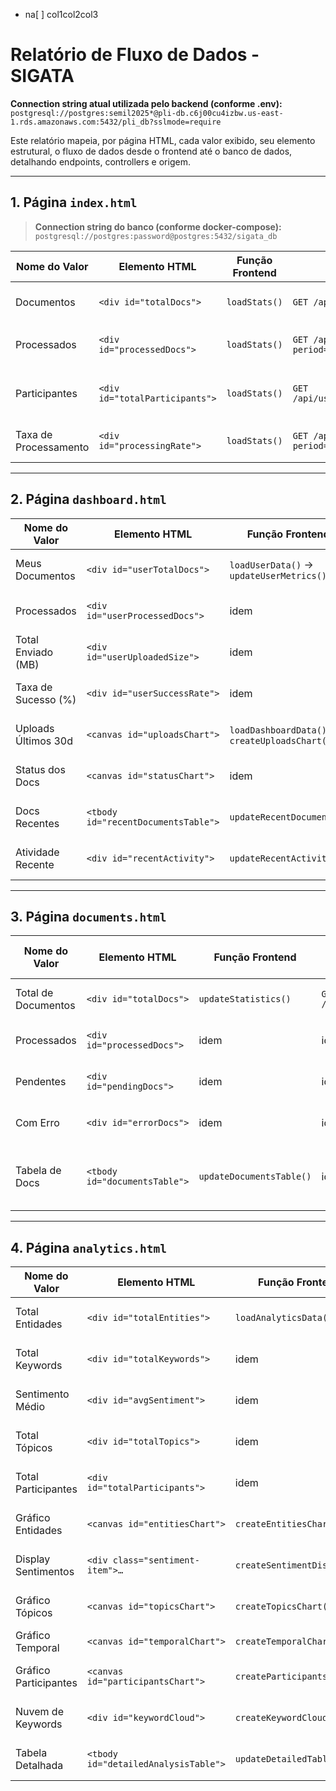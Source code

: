 * na[ ] col1col2col3

# Relatório de Fluxo de Dados - SIGATA

**Connection string atual utilizada pelo backend (conforme .env):**
`postgresql://postgres:semil2025*@pli-db.c6j00cu4izbw.us-east-1.rds.amazonaws.com:5432/pli_db?sslmode=require`

Este relatório mapeia, por página HTML, cada valor exibido, seu elemento estrutural, o fluxo de dados desde o frontend até o banco de dados, detalhando endpoints, controllers e origem.

---

## 1. Página `index.html`

> **Connection string do banco (conforme docker-compose):** `postgresql://postgres:password@postgres:5432/sigata_db`

| Nome do Valor         | Elemento HTML                    | Função Frontend | Endpoint HTTP                        | Controller / Método                   | Descrição do Cálculo                              | Tipo da Origem     | Local da Fonte                           | Banco               | Esquema | Tabela               | Coluna            | URL Banco                                                      |
| --------------------- | -------------------------------- | ----------------- | ------------------------------------ | -------------------------------------- | ---------------------------------------------------- | ------------------ | ---------------------------------------- | ------------------- | ------- | -------------------- | ----------------- | -------------------------------------------------------------- |
| Documentos            | `<div id="totalDocs">`         | `loadStats()`   | `GET /api/metrics?period=30d`      | `MetricsController.getSystemMetrics` | `COUNT(*)` de todos os documentos                  | Banco de dados     | todos os registros de `documento_base` | SIGATA (PostgreSQL) | sigata  | documento_base       | _—_ (agregado) | `postgresql://<usuário>@<host>:5432/sigata?sslmode=require` |
| Processados           | `<div id="processedDocs">`     | `loadStats()`   | `GET /api/metrics?period=TODAY`    | `MetricsController.getTodayStats`    | `COUNT(*) WHERE status = 'completed'`              | Banco de dados     | `documento_base.status = 'completed'`  | SIGATA (PostgreSQL) | sigata  | documento_base       | status            | `postgresql://<usuário>@<host>:5432/sigata?sslmode=require` |
| Participantes         | `<div id="totalParticipants">` | `loadStats()`   | `GET /api/users/{id}/participants` | `UserController.countParticipants`   | `COUNT(*)` de participantes vinculados ao usuário | Banco de dados     | tabela `participante_reuniao`          | SIGATA (PostgreSQL) | sigata  | participante_reuniao | user_id           | `postgresql://<usuário>@<host>:5432/sigata?sslmode=require` |
| Taxa de Processamento | `<div id="processingRate">`    | `loadStats()`   | `GET /api/metrics?period=TODAY`    | `MetricsController.getTodayStats`    | `(processados / total) * 100`                      | Cálculo na camada | cálculo JS no `updateStats()`         | —                  | —      | —                   | —                | —                                                             |

---

## 2. Página `dashboard.html`

| Nome do Valor        | Elemento HTML                         | Função Frontend                                   | Endpoint HTTP                           | Controller / Método                  | Descrição do Cálculo                              | Tipo da Origem     | Local da Fonte                                               | Banco               | Esquema | Tabela            | Coluna                          | URL Banco                                                      |
| -------------------- | ------------------------------------- | --------------------------------------------------- | --------------------------------------- | ------------------------------------- | ---------------------------------------------------- | ------------------ | ------------------------------------------------------------ | ------------------- | ------- | ----------------- | ------------------------------- | -------------------------------------------------------------- |
| Meus Documentos      | `<div id="userTotalDocs">`          | `loadUserData()` → `updateUserMetrics()`       | `GET /api/usuarios/{id}/estatisticas` | `UsuarioController.getEstatisticas` | `COUNT(*)` de documentos enviados pelo usuário    | Banco de dados     | `documento_base.uploaded_by = :id`                         | SIGATA (PostgreSQL) | sigata  | documento_base    | uploaded_by                     | `postgresql://<usuário>@<host>:5432/sigata?sslmode=require` |
| Processados          | `<div id="userProcessedDocs">`      | idem                                                | idem                                    | idem                                  | `COUNT(*) WHERE status = 'processado'`             | Banco de dados     | `documento_base.status = 'processado'`                     | SIGATA (PostgreSQL) | sigata  | documento_base    | status                          | `postgresql://<usuário>@<host>:5432/sigata?sslmode=require` |
| Total Enviado (MB)   | `<div id="userUploadedSize">`       | idem                                                | idem                                    | idem                                  | `SUM(file_size) / (1024*1024)`                     | Banco de dados     | `JOIN documento_arquivo ON documento_base.id`              | SIGATA (PostgreSQL) | sigata  | documento_arquivo | file_size                       | `postgresql://<usuário>@<host>:5432/sigata?sslmode=require` |
| Taxa de Sucesso (%)  | `<div id="userSuccessRate">`        | idem                                                | idem                                    | idem                                  | `(processados / total) * 100`                      | Cálculo na camada | cálculo JS em `updateUserMetrics()`                       | —                  | —      | —                | —                              | —                                                             |
| Uploads Últimos 30d | `<canvas id="uploadsChart">`        | `loadDashboardData()` → `createUploadsChart()` | `GET /api/documents?userId={id}`      | `DocumentController.listByUser`     | agrupa por data de upload nos últimos 30 dias       | Banco de dados     | `documento_base.data_upload >= now() - interval '30 days'` | SIGATA (PostgreSQL) | sigata  | documento_base    | data_upload                     | `postgresql://<usuário>@<host>:5432/sigata?sslmode=require` |
| Status dos Docs      | `<canvas id="statusChart">`         | idem                                                | idem                                    | idem                                  | `COUNT(*) GROUP BY status`                         | Banco de dados     | agregação por `documento_base.status`                    | SIGATA (PostgreSQL) | sigata  | documento_base    | status                          | `postgresql://<usuário>@<host>:5432/sigata?sslmode=require` |
| Docs Recentes        | `<tbody id="recentDocumentsTable">` | `updateRecentDocuments()`                         | idem                                    | idem                                  | `LIMIT 5 ORDER BY documento_base.data_upload DESC` | Banco de dados     | ordenação de `documento_base.data_upload`                | SIGATA (PostgreSQL) | sigata  | documento_base    | data_upload, id, nome_arquivo   | `postgresql://<usuário>@<host>:5432/sigata?sslmode=require` |
| Atividade Recente    | `<div id="recentActivity">`         | `updateRecentActivity()`                          | idem                                    | idem                                  | derivado de data_upload/data_processamento           | Banco de dados     | `data_upload`, `data_processamento`                      | SIGATA (PostgreSQL) | sigata  | documento_base    | data_upload, data_processamento | `postgresql://<usuário>@<host>:5432/sigata?sslmode=require` |

---

## 3. Página `documents.html`

| Nome do Valor       | Elemento HTML                   | Função Frontend          | Endpoint HTTP          | Controller / Método             | Descrição do Cálculo               | Tipo da Origem | Local da Fonte                             | Banco               | Esquema | Tabela         | Coluna                                                  | URL Banco                                                      |
| ------------------- | ------------------------------- | -------------------------- | ---------------------- | -------------------------------- | ------------------------------------- | -------------- | ------------------------------------------ | ------------------- | ------- | -------------- | ------------------------------------------------------- | -------------------------------------------------------------- |
| Total de Documentos | `<div id="totalDocs">`        | `updateStatistics()`     | `GET /api/documents` | `DocumentController.listAll()` | `COUNT(*)` de todos os documentos   | Banco de dados | tabela `documento_base`                  | SIGATA (PostgreSQL) | sigata  | documento_base | id                                                      | `postgresql://<usuário>@<host>:5432/sigata?sslmode=require` |
| Processados         | `<div id="processedDocs">`    | idem                       | idem                   | idem                             | `FILTER status = 'completed'`       | Banco de dados | `documento_base.status`                  | SIGATA (PostgreSQL) | sigata  | documento_base | status                                                  | `postgresql://<usuário>@<host>:5432/sigata?sslmode=require` |
| Pendentes           | `<div id="pendingDocs">`      | idem                       | idem                   | idem                             | `FILTER status = 'processing'`      | Banco de dados | `documento_base.status`                  | SIGATA (PostgreSQL) | sigata  | documento_base | status                                                  | `postgresql://<usuário>@<host>:5432/sigata?sslmode=require` |
| Com Erro            | `<div id="errorDocs">`        | idem                       | idem                   | idem                             | `FILTER status = 'error'`           | Banco de dados | `documento_base.status`                  | SIGATA (PostgreSQL) | sigata  | documento_base | status                                                  | `postgresql://<usuário>@<host>:5432/sigata?sslmode=require` |
| Tabela de Docs      | `<tbody id="documentsTable">` | `updateDocumentsTable()` | idem                   | idem                             | itera registros JSON e popula colunas | Banco de dados | `documento_base` + `documento_arquivo` | SIGATA (PostgreSQL) | sigata  | documento_base | original_name, mimetype, file_size, uploaded_at, status | `postgresql://<usuário>@<host>:5432/sigata?sslmode=require` |

---

## 4. Página `analytics.html`

| Nome do Valor          | Elemento HTML                          | Função Frontend             | Endpoint HTTP         | Controller / Método           | Descrição do Cálculo                         | Tipo da Origem     | Local da Fonte                                 | Banco               | Esquema | Tabela                 | Coluna       | URL Banco                                                      |
| ---------------------- | -------------------------------------- | ----------------------------- | --------------------- | ------------------------------ | ----------------------------------------------- | ------------------ | ---------------------------------------------- | ------------------- | ------- | ---------------------- | ------------ | -------------------------------------------------------------- |
| Total Entidades        | `<div id="totalEntities">`           | `loadAnalyticsData()`       | `GET /api/analysis` | `AnalyticsController.list()` | `COUNT(entities)`                             | Banco de dados     | campo `entities` no JSON retornado           | SIGATA (PostgreSQL) | sigata  | documento_nlp_dados    | entities     | `postgresql://<usuário>@<host>:5432/sigata?sslmode=require` |
| Total Keywords         | `<div id="totalKeywords">`           | idem                          | idem                  | idem                           | `COUNT(keywords)`                             | Banco de dados     | campo `keywords` no JSON retornado           | SIGATA (PostgreSQL) | sigata  | documento_nlp_metricas | keywords     | `postgresql://<usuário>@<host>:5432/sigata?sslmode=require` |
| Sentimento Médio      | `<div id="avgSentiment">`            | idem                          | idem                  | idem                           | cálculo ponderado de `sentiments`            | Cálculo na camada | `analyticsData.sentiments`                   | —                  | —      | —                     | —           | —                                                             |
| Total Tópicos         | `<div id="totalTopics">`             | idem                          | idem                  | idem                           | `COUNT(topics)`                               | Banco de dados     | campo `topics` no JSON retornado             | SIGATA (PostgreSQL) | sigata  | documento_nlp_metricas | topics       | `postgresql://<usuário>@<host>:5432/sigata?sslmode=require` |
| Total Participantes    | `<div id="totalParticipants">`       | idem                          | idem                  | idem                           | `COUNT(participants)`                         | Banco de dados     | campo `participants` no JSON retornado       | SIGATA (PostgreSQL) | sigata  | documento_nlp_dados    | participants | `postgresql://<usuário>@<host>:5432/sigata?sslmode=require` |
| Gráfico Entidades     | `<canvas id="entitiesChart">`        | `createEntitiesChart()`     | idem                  | idem                           | exibe top 10 de `entities.value`              | Banco de dados     | `entities` retornado pela API                | SIGATA (PostgreSQL) | sigata  | documento_nlp_dados    | entities     | `postgresql://<usuário>@<host>:5432/sigata?sslmode=require` |
| Display Sentimentos    | `<div class="sentiment-item">…`     | `createSentimentDisplay()`  | idem                  | idem                           | exibe `analyticsData.sentiments[].percentage` | Banco de dados     | `sentiments` retornado pela API              | SIGATA (PostgreSQL) | sigata  | documento_nlp_metricas | sentiments   | `postgresql://<usuário>@<host>:5432/sigata?sslmode=require` |
| Gráfico Tópicos      | `<canvas id="topicsChart">`          | `createTopicsChart()`       | idem                  | idem                           | exibe `analyticsData.topics.count`            | Banco de dados     | `topics` retornado pela API                  | SIGATA (PostgreSQL) | sigata  | documento_nlp_metricas | topics       | `postgresql://<usuário>@<host>:5432/sigata?sslmode=require` |
| Gráfico Temporal      | `<canvas id="temporalChart">`        | `createTemporalChart()`     | —                    | —                             | dados estáticos definidos em código           | Código fonte      | arrays estáticos em `analytics.html`        | —                  | —      | —                     | —           | —                                                             |
| Gráfico Participantes | `<canvas id="participantsChart">`    | `createParticipantsChart()` | idem                  | idem                           | exibe `participants.mentions`                 | Banco de dados     | `participants` retornado pela API            | SIGATA (PostgreSQL) | sigata  | documento_nlp_dados    | participants | `postgresql://<usuário>@<host>:5432/sigata?sslmode=require` |
| Nuvem de Keywords      | `<div id="keywordCloud">`            | `createKeywordCloud()`      | idem                  | idem                           | exibe `keywords.word` com weight → font-size | Banco de dados     | `keywords` retornado pela API                | SIGATA (PostgreSQL) | sigata  | documento_nlp_metricas | keywords     | `postgresql://<usuário>@<host>:5432/sigata?sslmode=require` |
| Tabela Detalhada       | `<tbody id="detailedAnalysisTable">` | `updateDetailedTable()`     | idem                  | idem                           | itera `documents` retornado pela API          | Banco de dados     | `analyticsData.documents` retornado pela API | SIGATA (PostgreSQL) | sigata  | documento_nlp_dados    | documents    | `postgresql://<usuário>@<host>:5432/sigata?sslmode=require` |
